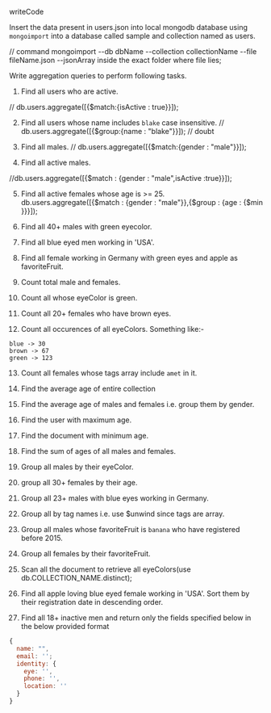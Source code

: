 writeCode

Insert the data present in users.json into local mongodb database using `mongoimport` into a database called sample and collection named as users.

// command
mongoimport --db dbName --collection collectionName --file fileName.json --jsonArray inside the exact folder where file lies;

Write aggregation queries to perform following tasks.

1. Find all users who are active.

// db.users.aggregate([{$match:{isActive : true}}]);

2. Find all users whose name includes `blake` case insensitive.
   // db.users.aggregate([{$group:{name : "blake"}}]); // doubt

3. Find all males.
   // db.users.aggregate([{$match:{gender : "male"}}]);

4. Find all active males.

//db.users.aggregate([{$match : {gender : "male",isActive :true}}]);

5. Find all active females whose age is >= 25.
   db.users.aggregate([{$match : {gender : "male"}},{$group : {age : {$min }}}]);

6. Find all 40+ males with green eyecolor.

7. Find all blue eyed men working in 'USA'.

8. Find all female working in Germany with green eyes and apple as favoriteFruit.

9. Count total male and females.

10. Count all whose eyeColor is green.

11. Count all 20+ females who have brown eyes.

12. Count all occurences of all eyeColors.
    Something like:-

```
blue -> 30
brown -> 67
green -> 123
```

13. Count all females whose tags array include `amet` in it.

14. Find the average age of entire collection

15. Find the average age of males and females i.e. group them by gender.

16. Find the user with maximum age.

17. Find the document with minimum age.

18. Find the sum of ages of all males and females.

19. Group all males by their eyeColor.

20. group all 30+ females by their age.

21. Group all 23+ males with blue eyes working in Germany.

22. Group all by tag names i.e. use \$unwind since tags are array.

23. Group all males whose favoriteFruit is `banana` who have registered before 2015.

24. Group all females by their favoriteFruit.

25. Scan all the document to retrieve all eyeColors(use db.COLLECTION_NAME.distinct);

26. Find all apple loving blue eyed female working in 'USA'. Sort them by their registration date in descending order.

27. Find all 18+ inactive men and return only the fields specified below in the below provided format

```js
{
  name: "",
  email: '';
  identity: {
    eye: '',
    phone: '',
    location: ''
  }
}
```
